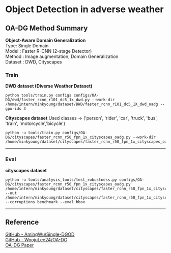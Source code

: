 # Object Detection in adverse weather

## OA-DG Method Summary
**Object-Aware Domain Generalization**\
Type: Single Domain\
Model : Faster R-CNN (2-stage Detector)\
Method : Image augmentation, Domain Generalization\
Dataset : DWD, Cityscapes

### Train
**DWD dataset (Diverse Weather Dataset)**
 
    python tools/train.py configs configs/OA-DG/dwd/faster_rcnn_r101_dc5_1x_dwd.py --work-dir /home/intern/minkyoung/dataset/DWD/faster_rcnn_r101_dc5_1X_dwd_oadg --gpu-ids 3


**Cityscapes dataset**
Used classes -> ('person', 'rider', 'car', 'truck', 'bus', 'train', 'motorcycle','bicycle')

    python -u tools/train.py configs/OA-DG/cityscapes/faster_rcnn_r50_fpn_1x_cityscapes_oadg.py --work-dir /home/minkyoung/dataset/cityscapes/faster_rcnn_r50_fpn_1x_cityscapes_oadg/exp2
---
### Eval
**cityscapes dataset**

    python -u tools/analysis_tools/test_robustness.py configs/OA-DG/cityscapes/faster_rcnn_r50_fpn_1x_cityscapes_oadg.py /home/intern/minkyoung/dataset/cityscapes/faster_rcnn_r50_fpn_1x_cityscapes_oadg/epoch_1.pth --out /home/intern/minkyoung/dataset/cityscapes/faster_rcnn_r50_fpn_1x_cityscapes_oadg/test_robustness_result_1epoch.pkl --corruptions benchmark --eval bbox
---
## Reference
[GitHub - AmingWu/Single-DGOD](https://github.com/AmingWu/Single-DGOD)\
[GitHub - WoojuLee24/OA-DG](https://github.com/WoojuLee24/OA-DG?tab=readme-ov-file)\
[OA-DG Paper](https://arxiv.org/pdf/2312.12133v1)
